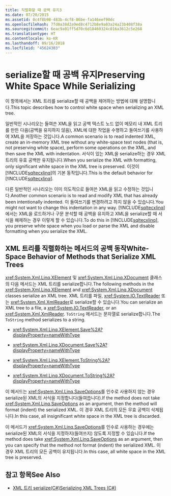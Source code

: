 ```yaml
---
title: 직렬화할 때 공백 유지3
ms.date: 07/20/2015
ms.assetid: 0c4f8b98-483b-4cf8-86be-fa146eef90dc
ms.openlocfilehash: 7fd0a38d2a9ed8c4712b8e9a03a24a23b408f38a
ms.sourcegitcommit: 6eac9a01ff5d70c6d18460324c016a3612c5e268
ms.translationtype: HT
ms.contentlocale: ko-KR
ms.lasthandoff: 09/16/2018
ms.locfileid: "45624303"
---
```

# <a name="preserving-white-space-while-serializing"></a><span data-ttu-id="e11a2-102">serialize할 때 공백 유지</span><span class="sxs-lookup"><span data-stu-id="e11a2-102">Preserving White Space While Serializing</span></span>
<span data-ttu-id="e11a2-103">이 항목에서는 XML 트리를 serialize할 때 공백을 제어하는 방법에 대해 설명합니다.</span><span class="sxs-lookup"><span data-stu-id="e11a2-103">This topic describes how to control white space when serializing an XML tree.</span></span>  
  
 <span data-ttu-id="e11a2-104">일반적인 시나리오는 들여쓴 XML을 읽고 공백 텍스트 노드 없이 메모리 내 XML 트리를 만든 다음(공백을 유지하지 않음), XML에 대한 작업을 수행하고 들여쓰기를 사용하여 XML을 저장하는 것입니다.</span><span class="sxs-lookup"><span data-stu-id="e11a2-104">A common scenario is to read indented XML, create an in-memory XML tree without any white-space text nodes (that is, not preserving white space), perform some operations on the XML, and then save the XML with indentation.</span></span> <span data-ttu-id="e11a2-105">서식이 있는 XML을 serialize하는 경우 XML 트리의 유효 공백만 유지됩니다.</span><span class="sxs-lookup"><span data-stu-id="e11a2-105">When you serialize the XML with formatting, only significant white space in the XML tree is preserved.</span></span> <span data-ttu-id="e11a2-106">이것이 [!INCLUDE[sqltecxlinq](~/includes/sqltecxlinq-md.md)]의 기본 동작입니다.</span><span class="sxs-lookup"><span data-stu-id="e11a2-106">This is the default behavior for [!INCLUDE[sqltecxlinq](~/includes/sqltecxlinq-md.md)].</span></span>  
  
 <span data-ttu-id="e11a2-107">다른 일반적인 시나리오는 이미 의도적으로 들여쓴 XML을 읽고 수정하는 것입니다.</span><span class="sxs-lookup"><span data-stu-id="e11a2-107">Another common scenario is to read and modify XML that has already been intentionally indented.</span></span> <span data-ttu-id="e11a2-108">이 들여쓰기를 변경하려고 하지 않을 수 있습니다.</span><span class="sxs-lookup"><span data-stu-id="e11a2-108">You might not want to change this indentation in any way.</span></span> <span data-ttu-id="e11a2-109">[!INCLUDE[sqltecxlinq](~/includes/sqltecxlinq-md.md)]에서는 XML을 로드하거나 구문 분석할 때 공백을 유지하고 XML을 serialize할 때 서식을 해제하는 경우 이렇게 할 수 있습니다.</span><span class="sxs-lookup"><span data-stu-id="e11a2-109">To do this in [!INCLUDE[sqltecxlinq](~/includes/sqltecxlinq-md.md)], you preserve white space when you load or parse the XML and disable formatting when you serialize the XML.</span></span>  
  
## <a name="white-space-behavior-of-methods-that-serialize-xml-trees"></a><span data-ttu-id="e11a2-110">XML 트리를 직렬화하는 메서드의 공백 동작</span><span class="sxs-lookup"><span data-stu-id="e11a2-110">White-Space Behavior of Methods that Serialize XML Trees</span></span>  
 <span data-ttu-id="e11a2-111"><xref:System.Xml.Linq.XElement> 및 <xref:System.Xml.Linq.XDocument> 클래스의 다음 메서드는 XML 트리를 serialize합니다.</span><span class="sxs-lookup"><span data-stu-id="e11a2-111">The following methods in the <xref:System.Xml.Linq.XElement> and <xref:System.Xml.Linq.XDocument> classes serialize an XML tree.</span></span> <span data-ttu-id="e11a2-112">XML 트리를 파일, <xref:System.IO.TextReader> 또는 <xref:System.Xml.XmlReader>로 serialize할 수 있습니다.</span><span class="sxs-lookup"><span data-stu-id="e11a2-112">You can serialize an XML tree to a file, a <xref:System.IO.TextReader>, or an <xref:System.Xml.XmlReader>.</span></span> <span data-ttu-id="e11a2-113">`ToString` 메서드는 문자열로 serialize합니다.</span><span class="sxs-lookup"><span data-stu-id="e11a2-113">The `ToString` method serializes to a string.</span></span>  
  
-   <xref:System.Xml.Linq.XElement.Save%2A?displayProperty=nameWithType>  
  
-   <xref:System.Xml.Linq.XDocument.Save%2A?displayProperty=nameWithType>  
  
-   <xref:System.Xml.Linq.XElement.ToString%2A?displayProperty=nameWithType>  
  
-   <xref:System.Xml.Linq.XDocument.ToString%2A?displayProperty=nameWithType>  
  
 <span data-ttu-id="e11a2-114">이 메서드는 <xref:System.Xml.Linq.SaveOptions>를 인수로 사용하지 않는 경우 serialize된 XML의 서식을 지정합니다(들여씁니다).</span><span class="sxs-lookup"><span data-stu-id="e11a2-114">If the method does not take <xref:System.Xml.Linq.SaveOptions> as an argument, then the method will format (indent) the serialized XML.</span></span> <span data-ttu-id="e11a2-115">이 경우 XML 트리의 모든 무효 공백이 삭제됩니다.</span><span class="sxs-lookup"><span data-stu-id="e11a2-115">In this case, all insignificant white space in the XML tree is discarded.</span></span>  
  
 <span data-ttu-id="e11a2-116">이 메서드가 <xref:System.Xml.Linq.SaveOptions>를 인수로 사용하는 경우에는 serialize된 XML의 서식을 지정하지(들여쓰지) 않도록 지정할 수 있습니다.</span><span class="sxs-lookup"><span data-stu-id="e11a2-116">If the method does take <xref:System.Xml.Linq.SaveOptions> as an argument, then you can specify that the method not format (indent) the serialized XML.</span></span> <span data-ttu-id="e11a2-117">이 경우 XML 트리의 모든 공백이 유지됩니다.</span><span class="sxs-lookup"><span data-stu-id="e11a2-117">In this case, all white space in the XML tree is preserved.</span></span>  
  
## <a name="see-also"></a><span data-ttu-id="e11a2-118">참고 항목</span><span class="sxs-lookup"><span data-stu-id="e11a2-118">See Also</span></span>

- [<span data-ttu-id="e11a2-119">XML 트리 serialize(C#)</span><span class="sxs-lookup"><span data-stu-id="e11a2-119">Serializing XML Trees (C#)</span></span>](../../../../csharp/programming-guide/concepts/linq/serializing-xml-trees.md)

